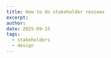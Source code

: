 ```yaml
---
title: How to do stakeholder reviews
excerpt:
author:
date: 2025-09-15
tags:
  - stakeholders
  - design
---
```


